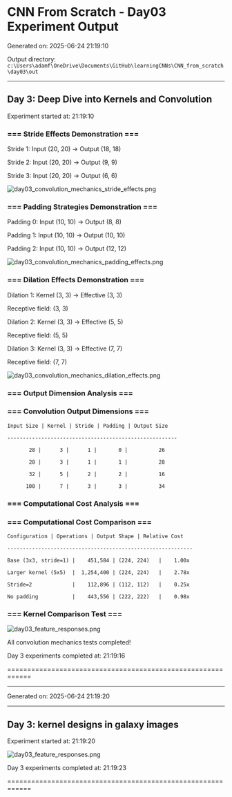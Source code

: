 # CNN From Scratch - Day03 Experiment Output

Generated on: 2025-06-24 21:19:10

Output directory: `c:\Users\adamf\OneDrive\Documents\GitHub\learningCNNs\CNN_from_scratch\day03\out`

---


## Day 3: Deep Dive into Kernels and Convolution

Experiment started at: 21:19:10


### === Stride Effects Demonstration ===

Stride 1: Input (20, 20) -> Output (18, 18)

Stride 2: Input (20, 20) -> Output (9, 9)

Stride 3: Input (20, 20) -> Output (6, 6)

![day03_convolution_mechanics_stride_effects.png](plots\day03_convolution_mechanics_stride_effects.png)


### === Padding Strategies Demonstration ===

Padding 0: Input (10, 10) -> Output (8, 8)

Padding 1: Input (10, 10) -> Output (10, 10)

Padding 2: Input (10, 10) -> Output (12, 12)

![day03_convolution_mechanics_padding_effects.png](plots\day03_convolution_mechanics_padding_effects.png)


### === Dilation Effects Demonstration ===

Dilation 1: Kernel (3, 3) -> Effective (3, 3)

Receptive field: (3, 3)

Dilation 2: Kernel (3, 3) -> Effective (5, 5)

Receptive field: (5, 5)

Dilation 3: Kernel (3, 3) -> Effective (7, 7)

Receptive field: (7, 7)

![day03_convolution_mechanics_dilation_effects.png](plots\day03_convolution_mechanics_dilation_effects.png)


### === Output Dimension Analysis ===


### === Convolution Output Dimensions ===

```
Input Size | Kernel | Stride | Padding | Output Size
```

```
-------------------------------------------------------
```

```
       28 |      3 |      1 |       0 |          26
```

```
       28 |      3 |      1 |       1 |          28
```

```
       32 |      5 |      2 |       2 |          16
```

```
      100 |      7 |      3 |       3 |          34
```


### === Computational Cost Analysis ===


### === Computational Cost Comparison ===

```
Configuration | Operations | Output Shape | Relative Cost
```

```
------------------------------------------------------------
```

```
Base (3x3, stride=1) |    451,584 | (224, 224)   |    1.00x
```

```
Larger kernel (5x5)  |  1,254,400 | (224, 224)   |    2.78x
```

```
Stride=2             |    112,896 | (112, 112)   |    0.25x
```

```
No padding           |    443,556 | (222, 222)   |    0.98x
```


### === Kernel Comparison Test ===

![day03_feature_responses.png](plots\day03_feature_responses.png)

All convolution mechanics tests completed!

Day 3 experiments completed at: 21:19:16

============================================================



---
Generated on: 2025-06-24 21:19:20

---


## Day 3: kernel designs in galaxy images

Experiment started at: 21:19:20

![day03_feature_responses.png](plots\day03_feature_responses.png)

Day 3 experiments completed at: 21:19:23

============================================================

